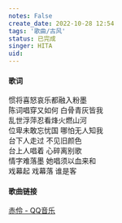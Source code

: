 ```yaml
---
notes: False
create_date: 2022-10-28 12:54
tags: '歌曲/古风'
status: 已完成
singer: HITA
uid:
---
```


#### 歌词

惯将喜怒哀乐都融入粉墨  
陈词唱穿又如何 白骨青灰皆我  
乱世浮萍忍看烽火燃山河  
位卑未敢忘忧国 哪怕无人知我  
台下人走过 不见旧颜色  
台上人唱着 心碎离别歌  
情字难落墨 她唱须以血来和  
戏幕起 戏幕落 谁是客

#### 歌曲链接

[赤伶 - QQ音乐](https://i.y.qq.com/v8/playsong.html?songid=217598434#webchat_redirect)
